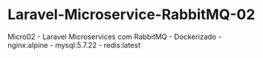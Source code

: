 # Laravel-Microservice-RabbitMQ-02
Micro02 - Laravel Microservices com RabbitMQ - Dockerizado - nginx:alpine - mysql:5.7.22 - redis:latest
